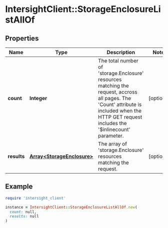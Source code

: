 # IntersightClient::StorageEnclosureListAllOf

## Properties

| Name | Type | Description | Notes |
| ---- | ---- | ----------- | ----- |
| **count** | **Integer** | The total number of &#39;storage.Enclosure&#39; resources matching the request, accross all pages. The &#39;Count&#39; attribute is included when the HTTP GET request includes the &#39;$inlinecount&#39; parameter. | [optional] |
| **results** | [**Array&lt;StorageEnclosure&gt;**](StorageEnclosure.md) | The array of &#39;storage.Enclosure&#39; resources matching the request. | [optional] |

## Example

```ruby
require 'intersight_client'

instance = IntersightClient::StorageEnclosureListAllOf.new(
  count: null,
  results: null
)
```


